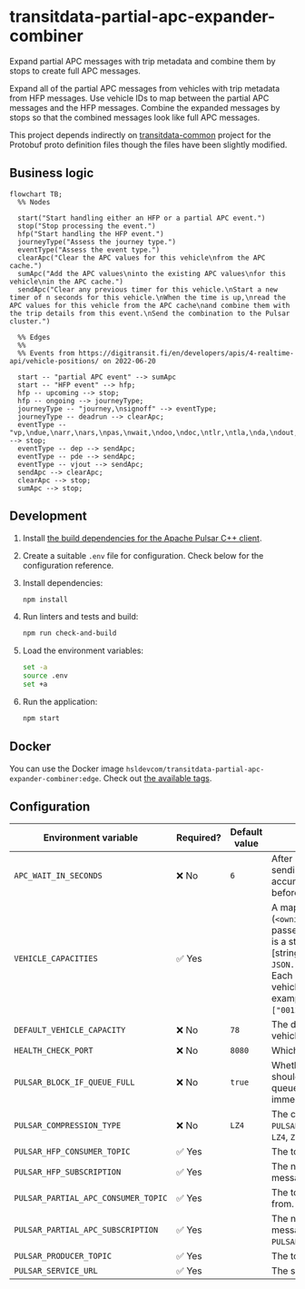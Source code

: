 # transitdata-partial-apc-expander-combiner

Expand partial APC messages with trip metadata and combine them by stops to create full APC messages.

Expand all of the partial APC messages from vehicles with trip metadata from HFP messages.
Use vehicle IDs to map between the partial APC messages and the HFP messages.
Combine the expanded messages by stops so that the combined messages look like full APC messages.

This project depends indirectly on [transitdata-common](https://github.com/HSLdevcom/transitdata-common) project for the Protobuf proto definition files though the files have been slightly modified.

## Business logic

```mermaid
flowchart TB;
  %% Nodes

  start("Start handling either an HFP or a partial APC event.")
  stop("Stop processing the event.")
  hfp("Start handling the HFP event.")
  journeyType("Assess the journey type.")
  eventType("Assess the event type.")
  clearApc("Clear the APC values for this vehicle\nfrom the APC cache.")
  sumApc("Add the APC values\ninto the existing APC values\nfor this vehicle\nin the APC cache.")
  sendApc("Clear any previous timer for this vehicle.\nStart a new timer of n seconds for this vehicle.\nWhen the time is up,\nread the APC values for this vehicle from the APC cache\nand combine them with the trip details from this event.\nSend the combination to the Pulsar cluster.")

  %% Edges
  %%
  %% Events from https://digitransit.fi/en/developers/apis/4-realtime-api/vehicle-positions/ on 2022-06-20

  start -- "partial APC event" --> sumApc
  start -- "HFP event" --> hfp;
  hfp -- upcoming --> stop;
  hfp -- ongoing --> journeyType;
  journeyType -- "journey,\nsignoff" --> eventType;
  journeyType -- deadrun --> clearApc;
  eventType -- "vp,\ndue,\narr,\nars,\npas,\nwait,\ndoo,\ndoc,\ntlr,\ntla,\nda,\ndout,\nba,\nbout,\nvja" --> stop;
  eventType -- dep --> sendApc;
  eventType -- pde --> sendApc;
  eventType -- vjout --> sendApc;
  sendApc --> clearApc;
  clearApc --> stop;
  sumApc --> stop;
```

## Development

1. Install [the build dependencies for the Apache Pulsar C++ client](https://pulsar.apache.org/docs/en/client-libraries-cpp/#system-requirements).
1. Create a suitable `.env` file for configuration.
   Check below for the configuration reference.
1. Install dependencies:

   ```sh
   npm install
   ```

1. Run linters and tests and build:

   ```sh
   npm run check-and-build
   ```

1. Load the environment variables:

   ```sh
   set -a
   source .env
   set +a
   ```

1. Run the application:

   ```sh
   npm start
   ```

## Docker

You can use the Docker image `hsldevcom/transitdata-partial-apc-expander-combiner:edge`.
Check out [the available tags](https://hub.docker.com/r/hsldevcom/transitdata-partial-apc-expander-combiner).

## Configuration

| Environment variable                | Required? | Default value | Description                                                                                                                                                                                                                                                                                                                                                                                                                      |
| ----------------------------------- | --------- | ------------- | -------------------------------------------------------------------------------------------------------------------------------------------------------------------------------------------------------------------------------------------------------------------------------------------------------------------------------------------------------------------------------------------------------------------------------- |
| `APC_WAIT_IN_SECONDS`               | ❌ No     | `6`           | After receiving an HFP event that would trigger sending APC data onwards, wait and accumulate APC data for this many seconds before sending the data.                                                                                                                                                                                                                                                                            |
| `VEHICLE_CAPACITIES`                | ✅ Yes    |               | A map from unique vehicle IDs (`<owning_operator_id>/<vehicle_number>`) to the passenger capacity of the vehicles. The format is a stringified JSON array of arrays containing [string, number] pairs, like the output of `JSON.stringify([...Map.prototype.entries()])`. Each operator ID is 4 characters long and each vehicle number is 5 characters long. An example value could be `[["0001/00001",67],["0012/00123",56]]`. |
| `DEFAULT_VEHICLE_CAPACITY`          | ❌ No     | `78`          | The default passenger capacity to use when a vehicle is not listed in `VEHICLE_CAPACITIES`.                                                                                                                                                                                                                                                                                                                                      |
| `HEALTH_CHECK_PORT`                 | ❌ No     | `8080`        | Which port to use to respond to health checks.                                                                                                                                                                                                                                                                                                                                                                                   |
| `PULSAR_BLOCK_IF_QUEUE_FULL`        | ❌ No     | `true`        | Whether the send operations of the producer should block when the outgoing message queue is full. If false, send operations will immediately fail when the queue is full.                                                                                                                                                                                                                                                        |
| `PULSAR_COMPRESSION_TYPE`           | ❌ No     | `LZ4`         | The compression type to use in the topic `PULSAR_PRODUCER_TOPIC`. Must be one of `Zlib`, `LZ4`, `ZSTD` or `SNAPPY`.                                                                                                                                                                                                                                                                                                              |
| `PULSAR_HFP_CONSUMER_TOPIC`         | ✅ Yes    |               | The topic to consume HFP messages from.                                                                                                                                                                                                                                                                                                                                                                                          |
| `PULSAR_HFP_SUBSCRIPTION`           | ✅ Yes    |               | The name of the subscription for reading messages from `PULSAR_HFP_CONSUMER_TOPIC`.                                                                                                                                                                                                                                                                                                                                              |
| `PULSAR_PARTIAL_APC_CONSUMER_TOPIC` | ✅ Yes    |               | The topic to consume partial APC messages from.                                                                                                                                                                                                                                                                                                                                                                                  |
| `PULSAR_PARTIAL_APC_SUBSCRIPTION`   | ✅ Yes    |               | The name of the subscription for reading messages from `PULSAR_PARTIAL_APC_CONSUMER_TOPIC`.                                                                                                                                                                                                                                                                                                                                      |
| `PULSAR_PRODUCER_TOPIC`             | ✅ Yes    |               | The topic to send full APC messages to.                                                                                                                                                                                                                                                                                                                                                                                          |
| `PULSAR_SERVICE_URL`                | ✅ Yes    |               | The service URL.                                                                                                                                                                                                                                                                                                                                                                                                                 |
